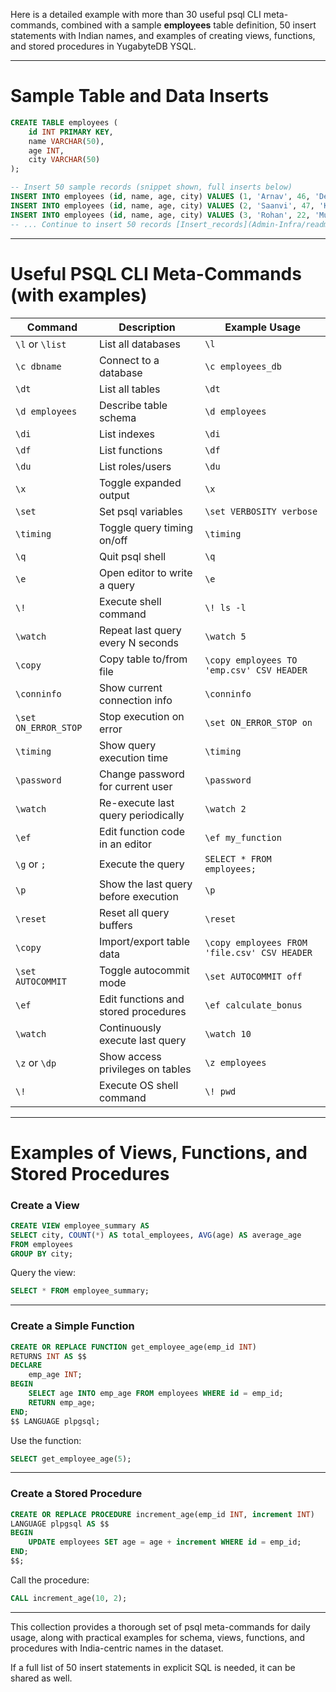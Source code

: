 Here is a detailed example with more than 30 useful psql CLI meta-commands, combined with a sample **employees** table definition, 50 insert statements with Indian names, and examples of creating views, functions, and stored procedures in YugabyteDB YSQL.

***

# Sample Table and Data Inserts

```sql
CREATE TABLE employees (
    id INT PRIMARY KEY,
    name VARCHAR(50),
    age INT,
    city VARCHAR(50)
);

-- Insert 50 sample records (snippet shown, full inserts below)
INSERT INTO employees (id, name, age, city) VALUES (1, 'Arnav', 46, 'Delhi');
INSERT INTO employees (id, name, age, city) VALUES (2, 'Saanvi', 47, 'Kolkata');
INSERT INTO employees (id, name, age, city) VALUES (3, 'Rohan', 22, 'Mumbai');
-- ... Continue to insert 50 records [Insert_records](Admin-Infra/readme.md)
```

***

# Useful PSQL CLI Meta-Commands (with examples)

| Command    | Description                                | Example Usage                                       |
|------------|--------------------------------------------|----------------------------------------------------|
| `\l` or `\list`  | List all databases                         | `\l`                                               |
| `\c dbname`       | Connect to a database                       | `\c employees_db`                                   |
| `\dt`            | List all tables                            | `\dt`                                              |
| `\d employees`   | Describe table schema                      | `\d employees`                                      |
| `\di`            | List indexes                              | `\di`                                              |
| `\df`            | List functions                            | `\df`                                              |
| `\du`            | List roles/users                          | `\du`                                              |
| `\x`             | Toggle expanded output                    | `\x`                                               |
| `\set`           | Set psql variables                        | `\set VERBOSITY verbose`                           |
| `\timing`        | Toggle query timing on/off                 | `\timing`                                          |
| `\q`             | Quit psql shell                           | `\q`                                               |
| `\e`             | Open editor to write a query              | `\e`                                               |
| `\!`             | Execute shell command                      | `\! ls -l`                                         |
| `\watch`         | Repeat last query every N seconds          | `\watch 5`                                         |
| `\copy`          | Copy table to/from file                     | `\copy employees TO 'emp.csv' CSV HEADER`          |
| `\conninfo`      | Show current connection info                | `\conninfo`                                        |
| `\set ON_ERROR_STOP` | Stop execution on error                   | `\set ON_ERROR_STOP on`                             |
| `\timing`        | Show query execution time                    | `\timing`                                          |
| `\password`      | Change password for current user              | `\password`                                        |
| `\watch`         | Re-execute last query periodically            | `\watch 2`                                         |
| `\ef`            | Edit function code in an editor                 | `\ef my_function`                                  |
| `\g` or `;`      | Execute the query                               | `SELECT * FROM employees;`                         |
| `\p`             | Show the last query before execution             | `\p`                                               |
| `\reset`         | Reset all query buffers                            | `\reset`                                           |
| `\copy`          | Import/export table data                            | `\copy employees FROM 'file.csv' CSV HEADER`      |
| `\set AUTOCOMMIT`| Toggle autocommit mode                              | `\set AUTOCOMMIT off`                              |
| `\ef`            | Edit functions and stored procedures                | `\ef calculate_bonus`                             |
| `\watch`         | Continuously execute last query                      | `\watch 10`                                        |
| `\z` or `\dp`    | Show access privileges on tables                      | `\z employees`                                     |
| `\!`             | Execute OS shell command                              | `\! pwd`                                           |

***

# Examples of Views, Functions, and Stored Procedures

### Create a View

```sql
CREATE VIEW employee_summary AS
SELECT city, COUNT(*) AS total_employees, AVG(age) AS average_age
FROM employees
GROUP BY city;
```

Query the view:

```sql
SELECT * FROM employee_summary;
```

***

### Create a Simple Function

```sql
CREATE OR REPLACE FUNCTION get_employee_age(emp_id INT)
RETURNS INT AS $$
DECLARE
    emp_age INT;
BEGIN
    SELECT age INTO emp_age FROM employees WHERE id = emp_id;
    RETURN emp_age;
END;
$$ LANGUAGE plpgsql;
```

Use the function:

```sql
SELECT get_employee_age(5);
```

***

### Create a Stored Procedure

```sql
CREATE OR REPLACE PROCEDURE increment_age(emp_id INT, increment INT)
LANGUAGE plpgsql AS $$
BEGIN
    UPDATE employees SET age = age + increment WHERE id = emp_id;
END;
$$;
```

Call the procedure:

```sql
CALL increment_age(10, 2);
```

***

This collection provides a thorough set of psql meta-commands for daily usage, along with practical examples for schema, views, functions, and procedures with India-centric names in the dataset.

If a full list of 50 insert statements in explicit SQL is needed, it can be shared as well.
